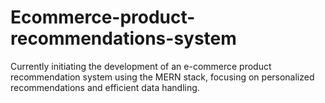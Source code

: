 # Ecommerce-product-recommendations-system
Currently initiating the development of an e-commerce product recommendation system using the MERN stack, focusing on personalized recommendations and efficient data handling.
